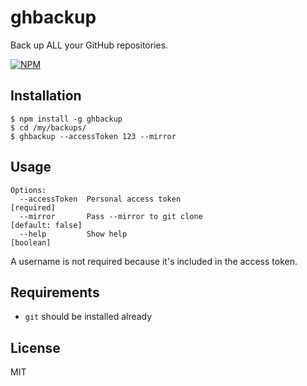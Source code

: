 # ghbackup

Back up ALL your GitHub repositories.

[![NPM](https://nodei.co/npm/ghbackup.png)](https://nodei.co/npm/ghbackup/)

## Installation

```
$ npm install -g ghbackup
$ cd /my/backups/
$ ghbackup --accessToken 123 --mirror
```

## Usage

```
Options:
  --accessToken  Personal access token                                [required]
  --mirror       Pass --mirror to git clone                     [default: false]
  --help         Show help                                             [boolean]
```

A username is not required because it's included in the access token.

## Requirements

* `git` should be installed already

## License

MIT
